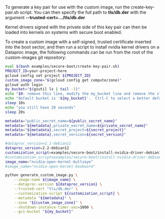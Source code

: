 To generate a key pair for use with the custom image, run the
create-key-pair.sh script.  You can then specify the full path to
**tls/db.der** with the argument **--trusted-cert=.../tls/db.der**

Kernel drivers signed with the private side of this key pair can then
be loaded into kernels on systems with secure boot enabled.

To create a custom image with a self-signed, trusted certificate
inserted into the boot sector, and then run a script to install nvidia
kernel drivers on a Dataproc image, the following commands can be
run from the root of the custom-images git repository:

```bash
eval $(bash examples/secure-boot/create-key-pair.sh)
PROJECT_ID=your-project-here
gcloud config set project ${PROJECT_ID}
custom_image_zone="$(gcloud config get compute/zone)"
gcloud auth login
my_bucket="$(gsutil ls | tail -1)"
echo "$0: remove this line, modify the my_bucket line and remove the sleep."
echo "default bucket is '${my_bucket}'.  Ctrl-C to select a better default"
sleep 10s
echo "you still have 20 seconds"
sleep 20s

metadata="public_secret_name=${public_secret_name}"
metadata="${metadata},private_secret_name=${private_secret_name}"
metadata="${metadata},secret_project=${secret_project}"
metadata="${metadata},secret_version=${secret_version}"

#dataproc_version=2.1-debian11
dataproc_version=2.2-debian12
customization_script=examples/secure-boot/install-nvidia-driver-debian11.sh
#customization_script=examples/secure-boot/install-nvidia-driver-debian12.sh
image_name="nvidia-open-kernel-bullseye"
#image_name="nvidia-open-kernel-bookworm"

python generate_custom_image.py \
    --image-name ${image_name} \
    --dataproc-version ${dataproc_version} \
    --trusted-cert "tls/db.der" \
    --customization-script ${customization_script} \
    --metadata "${metadata}" \
    --zone "${custom_image_zone}" \
    --shutdown-instance-timer-sec=1000 \
    --gcs-bucket "${my_bucket}"
```




